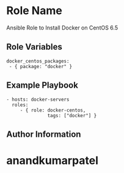 Role Name
========

Ansible Role to Install Docker on CentOS 6.5

Role Variables
--------------

```
docker_centos_packages:
 - { package: "docker" }
```

Example Playbook
-------------------------

    - hosts: docker-servers
      roles:
         - { role: docker-centos,
                   tags: ["docker"] }

Author Information
------------------

# anandkumarpatel
###         #
